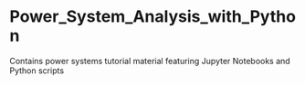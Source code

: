 # Power_System_Analysis_with_Python
Contains power systems tutorial material featuring Jupyter Notebooks and Python scripts
